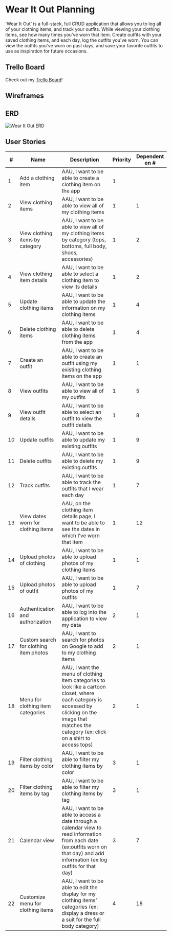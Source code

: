 # Wear It Out Planning
'Wear It Out' is a full-stack, full CRUD application that allows you to log all of your clothing items, and track your outfits. While viewing your clothing items, see how many times you've worn that item. Create outfits with your saved clothing items, and each day, log the outfits you've worn. You can view the outfits you've worn on past days, and save your favorite outfits to use as inspiration for future occasions.  

## Trello Board
Check out my [Trello Board](https://trello.com/b/1XiujYyJ/my-closet-tracker)!

## Wireframes

## ERD
![Wear It Out ERD](https://github.com/laurencmendoza/wear-it-out/assets/137251999/b5ac6a72-21f7-40bd-82e9-9485ad3a6e12)

## User Stories
| #  | Name                                   | Description                                                                                                                                                                                              | Priority | Dependent on # |
| -- | -------------------------------------- | -------------------------------------------------------------------------------------------------------------------------------------------------------------------------------------------------------- | -------- | -------------- |
| 1  | Add a clothing item                    | AAU, I want to be able to create a clothing item on the app                                                                                                                                              | 1        |                |
| 2  | View clothing items                    | AAU, I want to be able to view all of my clothing items                                                                                                                                                  | 1        | 1              |
| 3  | View clothing items by category        | AAU, I want to be able to view all of my clothing items by category (tops, bottoms, full body, shoes, accessories)                                                                                       | 1        | 2              |
| 4  | View clothing item details             | AAU, I want to be able to select a clothing item to view its details                                                                                                                                     | 1        | 2              |
| 5  | Update clothing items                  | AAU, I want to be able to update the information on my clothing items                                                                                                                                    | 1        | 4              |
| 6  | Delete clothing items                  | AAU, I want to be able to delete clothing items from the app                                                                                                                                             | 1        | 4              |
| 7  | Create an outfit                       | AAU, I want to be able to create an outfit using my existing clothing items on the app                                                                                                                   | 1        | 1              |
| 8  | View outfits                           | AAU, I want to be able to view all of my outfits                                                                                                                                                         | 1        | 5              |
| 9  | View outfit details                    | AAU, I want to be able to select an outfit to view the outfit details                                                                                                                                    | 1        | 8              |
| 10 | Update outfits                         | AAU, I want to be able to update my existing outfits                                                                                                                                                     | 1        | 9              |
| 11 | Delete outfits                         | AAU, I want to be able to delete my existing outfits                                                                                                                                                     | 1        | 9              |
| 12 | Track outfits                          | AAU, I want to be able to track the outfits that I wear each day                                                                                                                                         | 1        | 7              |
| 13 | View dates worn for clothing items     | AAU, on the clothing item details page, I want to be able to see the dates in which I’ve worn that item                                                                                                  | 1        | 12             |
| 14 | Upload photos of clothing              | AAU, I want to be able to upload photos of my clothing items                                                                                                                                             | 1        | 1              |
| 15 | Upload photos of outfit                | AAU, I want to be able to upload photos of my outfits                                                                                                                                                    | 1        | 7              |
| 16 | Authentication and authorization       | AAU, I want to be able to log into the application to view my data                                                                                                                                       | 2        | 1              |
| 17 | Custom search for clothing item photos | AAU, I want to search for photos on Google to add to my clothing items                                                                                                                                   | 2        | 1              |
| 18 | Menu for clothing item categories      | AAU, I want the menu of clothing item categories to look like a cartoon closet, where each category is accessed by clicking on the image that matches the category (ex: click on a shirt to access tops) | 2        | 1              |
| 19 | Filter clothing items by color         | AAU, I want to be able to filter my clothing items by color                                                                                                                                              | 3        | 1              |
| 20 | Filter clothing items by tag           | AAU, I want to be able to filter my clothing items by tag                                                                                                                                                | 3        | 1              |
| 21 | Calendar view                          | AAU, I want to be able to access a date through a calendar view to read information from each date (ex:outfits worn on that day) and add information (ex:log outfits for that day)                       | 3        | 7              |
| 22 | Customize menu for clothing items      | AAU, I want to be able to edit the display for my clothing items’ categories (ex: display a dress or a suit for the full body category)                                                                  | 4        | 18             |
